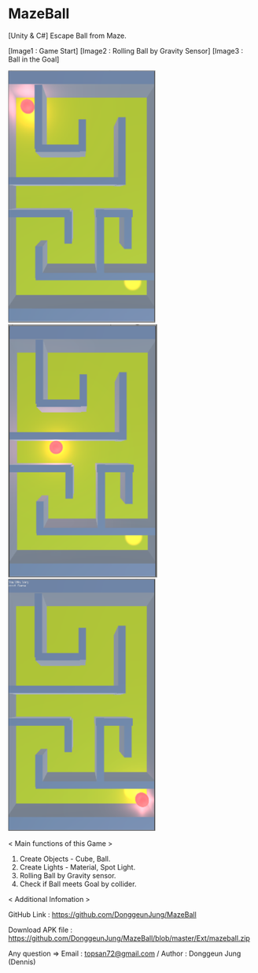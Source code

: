 # MazeBall

[Unity & C#] Escape Ball from Maze.


[Image1 : Game Start]
[Image2 : Rolling Ball by Gravity Sensor]
[Image3 : Ball in the Goal]

<div>
<img src="https://github.com/DonggeunJung/MazeBall/blob/master/MazeBall_Capture01.png?raw=true width="400px"></img>
<img src="https://github.com/DonggeunJung/MazeBall/blob/master/MazeBall_Capture02.png?raw=true width="400px"></img>
<img src="https://github.com/DonggeunJung/MazeBall/blob/master/MazeBall_Capture03.png?raw=true width="400px"></img>
</div>


< Main functions of this Game >
1. Create Objects - Cube, Ball.
2. Create Lights - Material, Spot Light.
3. Rolling Ball by Gravity sensor.
4. Check if Ball meets Goal by collider.



< Additional Infomation >

GitHub Link : https://github.com/DonggeunJung/MazeBall

Download APK file : https://github.com/DonggeunJung/MazeBall/blob/master/Ext/mazeball.zip

Any question => Email : topsan72@gmail.com / Author : Donggeun Jung (Dennis)

